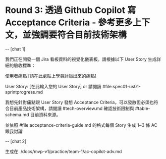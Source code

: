 # Round 3: 透過 Github Copilot 寫 Acceptance Criteria - 參考更多上下文，並強調要符合目前技術架構

--
[chat 1]

我們正在開發一個 Jira 看板資料的視覺化儀表板。請根據以下 User Story 生成詳細的驗收標準：

使用者痛點
[請在此處貼上學員討論出來的痛點]

User Story:
[在此輸入您的 User Story]
or
請閱讀 #file:spec01-us01-sprintprogress.md

我想先針對痛點跟 User Story 發想 Acceptance Criteria，可以發散但必須也符合目前產品技術架構，請閱讀 #tech-overview.md 確認技術限制與 #table-schema.md 目前資料來源。

並依照 #file:acceptance-criteria-guide.md 的格式每個 Story 生成 1~3 條 AC 跟我討論

--
[chat 2]

生成在 ./docs/mvp-v1/practice/team-1/ac-copilot-adv.md